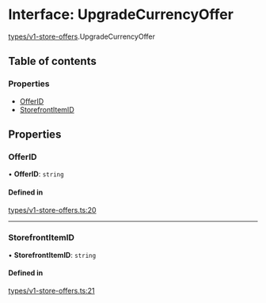 # Interface: UpgradeCurrencyOffer

[types/v1-store-offers](../modules/types_v1_store_offers.md).UpgradeCurrencyOffer

## Table of contents

### Properties

- [OfferID](types_v1_store_offers.UpgradeCurrencyOffer.md#offerid)
- [StorefrontItemID](types_v1_store_offers.UpgradeCurrencyOffer.md#storefrontitemid)

## Properties

### OfferID

• **OfferID**: `string`

#### Defined in

[types/v1-store-offers.ts:20](https://github.com/jameslinimk/unofficial-valorant-api/blob/c148ced/package/src/types/v1-store-offers.ts#L20)

___

### StorefrontItemID

• **StorefrontItemID**: `string`

#### Defined in

[types/v1-store-offers.ts:21](https://github.com/jameslinimk/unofficial-valorant-api/blob/c148ced/package/src/types/v1-store-offers.ts#L21)
